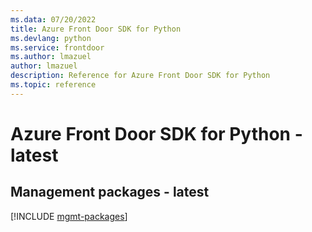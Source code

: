 ```yaml
---
ms.data: 07/20/2022
title: Azure Front Door SDK for Python
ms.devlang: python
ms.service: frontdoor
ms.author: lmazuel
author: lmazuel
description: Reference for Azure Front Door SDK for Python
ms.topic: reference
---
```

# Azure Front Door SDK for Python - latest

## Management packages - latest
[!INCLUDE [mgmt-packages](front-door-mgmt-index.md)]
